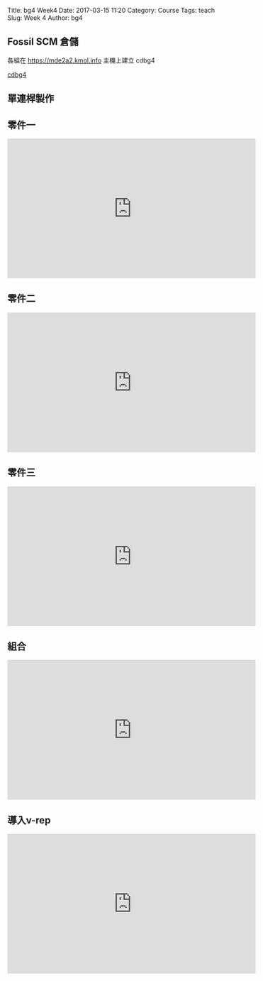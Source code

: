Title: bg4 Week4 
Date: 2017-03-15 11:20
Category: Course
Tags: teach
Slug: Week 4
Author: bg4

<!-- PELICAN_END_SUMMARY -->

<h2>Fossil SCM 倉儲</h2>

各組在 https://mde2a2.kmol.info 主機上建立 cdbg4

<a href="https://mde2a2.kmol.info/cdbg4/wcontent">cdbg4</a>

<h2>單連桿製作</h2>

<h2>零件一</h2>

<iframe width="560" height="315" src="https://www.youtube.com/embed/wlOfKTUmetk" frameborder="0" allowfullscreen></iframe>

<h2>零件二</h2>

<iframe width="560" height="315" src="https://www.youtube.com/embed/IvmwuJai5_E" frameborder="0" allowfullscreen></iframe>

<h2>零件三</h2>

<iframe width="560" height="315" src="https://www.youtube.com/embed/vFvmKUre5oo" frameborder="0" allowfullscreen></iframe>

<h2>組合</h2>

<iframe width="560" height="315" src="https://www.youtube.com/embed/7tERu7d2HM0" frameborder="0" allowfullscreen></iframe>

<h2>導入v-rep</h2>

<iframe width="560" height="315" src="https://www.youtube.com/embed/2jZEmeF_2ew" frameborder="0" allowfullscreen></iframe>





